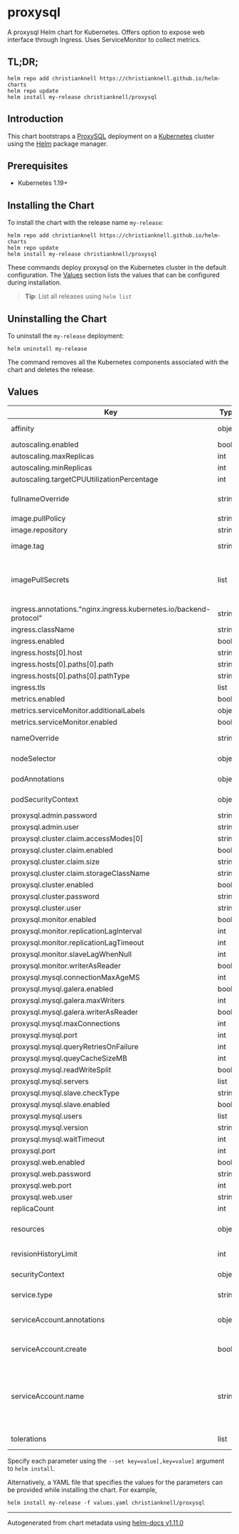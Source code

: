 # proxysql

A proxysql Helm chart for Kubernetes. Offers option to expose web interface through Ingress. Uses ServiceMonitor to collect metrics.

## TL;DR;

```console
helm repo add christianknell https://christianknell.github.io/helm-charts
helm repo update
helm install my-release christianknell/proxysql
```

## Introduction

This chart bootstraps a [ProxySQL](https://github.com/sysown/proxysql) deployment on a [Kubernetes](http://kubernetes.io) cluster using the [Helm](https://helm.sh) package manager.

## Prerequisites

- Kubernetes 1.19+

## Installing the Chart

To install the chart with the release name `my-release`:

```console
helm repo add christianknell https://christianknell.github.io/helm-charts
helm repo update
helm install my-release christianknell/proxysql
```

These commands deploy proxysql on the Kubernetes cluster in the default configuration. The [Values](#values) section lists the values that can be configured during installation.

> **Tip**: List all releases using `helm list`

## Uninstalling the Chart

To uninstall the `my-release` deployment:

```console
helm uninstall my-release
```

The command removes all the Kubernetes components associated with the chart and deletes the release.

## Values

| Key                                                                | Type   | Default                                                                | Description                                                                                                            |
| ------------------------------------------------------------------ | ------ | ---------------------------------------------------------------------- | ---------------------------------------------------------------------------------------------------------------------- |
| affinity                                                           | object | `{}`                                                                   | Affinity settings for pod assignment                                                                                   |
| autoscaling.enabled                                                | bool   | `false`                                                                |                                                                                                                        |
| autoscaling.maxReplicas                                            | int    | `100`                                                                  |                                                                                                                        |
| autoscaling.minReplicas                                            | int    | `1`                                                                    |                                                                                                                        |
| autoscaling.targetCPUUtilizationPercentage                         | int    | `80`                                                                   |                                                                                                                        |
| fullnameOverride                                                   | string | `""`                                                                   | String to fully override `"proxysql.fullname"`                                                                         |
| image.pullPolicy                                                   | string | `"Always"`                                                             | image pull policy                                                                                                      |
| image.repository                                                   | string | `"proxysql/proxysql"`                                                  | image repository                                                                                                       |
| image.tag                                                          | string | `"2.4.8"`                                                              | Overrides the image tag                                                                                                |
| imagePullSecrets                                                   | list   | `[]`                                                                   | If defined, uses a Secret to pull an image from a private Docker registry or repository.                               |
| ingress.annotations."nginx.ingress.kubernetes.io/backend-protocol" | string | `"HTTPS"`                                                              |                                                                                                                        |
| ingress.className                                                  | string | `""`                                                                   |                                                                                                                        |
| ingress.enabled                                                    | bool   | `false`                                                                |                                                                                                                        |
| ingress.hosts[0].host                                              | string | `"chart-example.local"`                                                |                                                                                                                        |
| ingress.hosts[0].paths[0].path                                     | string | `"/"`                                                                  |                                                                                                                        |
| ingress.hosts[0].paths[0].pathType                                 | string | `"ImplementationSpecific"`                                             |                                                                                                                        |
| ingress.tls                                                        | list   | `[]`                                                                   |                                                                                                                        |
| metrics.enabled                                                    | bool   | `false`                                                                |                                                                                                                        |
| metrics.serviceMonitor.additionalLabels                            | object | `{}`                                                                   |                                                                                                                        |
| metrics.serviceMonitor.enabled                                     | bool   | `false`                                                                |                                                                                                                        |
| nameOverride                                                       | string | `""`                                                                   | Provide a name in place of `proxysql`                                                                                  |
| nodeSelector                                                       | object | `{}`                                                                   | Node labels for pod assignment                                                                                         |
| podAnnotations                                                     | object | `{}`                                                                   | Annotations to be added to pods                                                                                        |
| podSecurityContext                                                 | object | `{"fsGroup":999,"runAsGroup":999,"runAsNonRoot":true,"runAsUser":999}` | pod-level security context                                                                                             |
| proxysql.admin.password                                            | string | `"admin"`                                                              |                                                                                                                        |
| proxysql.admin.user                                                | string | `"admin"`                                                              |                                                                                                                        |
| proxysql.cluster.claim.accessModes[0]                              | string | `"ReadWriteOnce"`                                                      |                                                                                                                        |
| proxysql.cluster.claim.enabled                                     | bool   | `true`                                                                 |                                                                                                                        |
| proxysql.cluster.claim.size                                        | string | `"1Gi"`                                                                |                                                                                                                        |
| proxysql.cluster.claim.storageClassName                            | string | `"default"`                                                            |                                                                                                                        |
| proxysql.cluster.enabled                                           | bool   | `false`                                                                |                                                                                                                        |
| proxysql.cluster.password                                          | string | `"cluster"`                                                            |                                                                                                                        |
| proxysql.cluster.user                                              | string | `"cluster"`                                                            |                                                                                                                        |
| proxysql.monitor.enabled                                           | bool   | `false`                                                                |                                                                                                                        |
| proxysql.monitor.replicationLagInterval                            | int    | `10000`                                                                |                                                                                                                        |
| proxysql.monitor.replicationLagTimeout                             | int    | `1500`                                                                 |                                                                                                                        |
| proxysql.monitor.slaveLagWhenNull                                  | int    | `60`                                                                   |                                                                                                                        |
| proxysql.monitor.writerAsReader                                    | bool   | `true`                                                                 |                                                                                                                        |
| proxysql.mysql.connectionMaxAgeMS                                  | int    | `0`                                                                    |                                                                                                                        |
| proxysql.mysql.galera.enabled                                      | bool   | `false`                                                                |                                                                                                                        |
| proxysql.mysql.galera.maxWriters                                   | int    | `1`                                                                    |                                                                                                                        |
| proxysql.mysql.galera.writerAsReader                               | bool   | `true`                                                                 |                                                                                                                        |
| proxysql.mysql.maxConnections                                      | int    | `2048`                                                                 |                                                                                                                        |
| proxysql.mysql.port                                                | int    | `3306`                                                                 |                                                                                                                        |
| proxysql.mysql.queryRetriesOnFailure                               | int    | `2`                                                                    |                                                                                                                        |
| proxysql.mysql.queyCacheSizeMB                                     | int    | `256`                                                                  |                                                                                                                        |
| proxysql.mysql.readWriteSplit                                      | bool   | `true`                                                                 |                                                                                                                        |
| proxysql.mysql.servers                                             | list   | `[]`                                                                   |                                                                                                                        |
| proxysql.mysql.slave.checkType                                     | string | `"read_only"`                                                          |                                                                                                                        |
| proxysql.mysql.slave.enabled                                       | bool   | `false`                                                                |                                                                                                                        |
| proxysql.mysql.users                                               | list   | `[]`                                                                   |                                                                                                                        |
| proxysql.mysql.version                                             | string | `"5.7.34"`                                                             |                                                                                                                        |
| proxysql.mysql.waitTimeout                                         | int    | `28800000`                                                             |                                                                                                                        |
| proxysql.port                                                      | int    | `6032`                                                                 |                                                                                                                        |
| proxysql.web.enabled                                               | bool   | `true`                                                                 |                                                                                                                        |
| proxysql.web.password                                              | string | `"sadmin"`                                                             |                                                                                                                        |
| proxysql.web.port                                                  | int    | `443`                                                                  |                                                                                                                        |
| proxysql.web.user                                                  | string | `"sadmin"`                                                             |                                                                                                                        |
| replicaCount                                                       | int    | `1`                                                                    | Number of replicas                                                                                                     |
| resources                                                          | object | `{}`                                                                   | Resource limits and requests for the headwind pods.                                                                    |
| revisionHistoryLimit                                               | int    | `10`                                                                   | The number of old ReplicaSets to retain                                                                                |
| securityContext                                                    | object | `{}`                                                                   | container-level security context                                                                                       |
| service.type                                                       | string | `"ClusterIP"`                                                          | Kubernetes service type                                                                                                |
| serviceAccount.annotations                                         | object | `{}`                                                                   | Annotations to add to the service account                                                                              |
| serviceAccount.create                                              | bool   | `true`                                                                 | Specifies whether a service account should be created                                                                  |
| serviceAccount.name                                                | string | `""`                                                                   | The name of the service account to use. If not set and create is true, a name is generated using the fullname template |
| tolerations                                                        | list   | `[]`                                                                   | Toleration labels for pod assignment                                                                                   |

Specify each parameter using the `--set key=value[,key=value]` argument to `helm install`.

Alternatively, a YAML file that specifies the values for the parameters can be provided while installing the chart. For example,

```console
helm install my-release -f values.yaml christianknell/proxysql
```

---

Autogenerated from chart metadata using [helm-docs v1.11.0](https://github.com/norwoodj/helm-docs/releases/v1.11.0)
